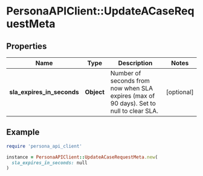 # PersonaAPIClient::UpdateACaseRequestMeta

## Properties

| Name | Type | Description | Notes |
| ---- | ---- | ----------- | ----- |
| **sla_expires_in_seconds** | **Object** | Number of seconds from now when SLA expires (max of 90 days). Set to null to clear SLA. | [optional] |

## Example

```ruby
require 'persona_api_client'

instance = PersonaAPIClient::UpdateACaseRequestMeta.new(
  sla_expires_in_seconds: null
)
```

